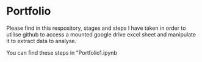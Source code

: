 # Portfolio
Please find in this respository, stages and steps I have taken in order to utilise github to access a mounted google drive excel sheet and manipulate it to extract data to analyse. 

You can find these steps in "Portfolio1.ipynb
